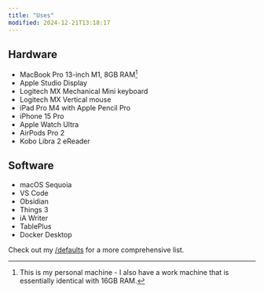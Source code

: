 ```yaml
---
title: "Uses"
modified: 2024-12-21T13:18:17
---
```


## Hardware

- MacBook Pro 13-inch M1, 8GB RAM[^1]
- Apple Studio Display
- Logitech MX Mechanical Mini keyboard
- Logitech MX Vertical mouse
- iPad Pro M4 with Apple Pencil Pro
- iPhone 15 Pro
- Apple Watch Ultra
- AirPods Pro 2
- Kobo Libra 2 eReader

## Software

- macOS Sequoia
- VS Code
- Obsidian
- Things 3
- iA Writer
- TablePlus
- Docker Desktop

Check out my [/defaults](/defaults) for a more comprehensive list.

[^1]: This is my personal machine - I also have a work machine that is essentially identical with 16GB RAM.
